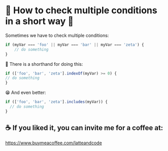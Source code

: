 # 🤪 How to check multiple conditions in a short way 🤪

Sometimes we have to check multiple conditions:

```js
if (myVar === 'foo' || myVar === 'bar' || myVar === 'zeta') { 
    // do something
} 
```

🙂 There is a shorthand for doing this:

```js
if (['foo', 'bar', 'zeta'].indexOf(myVar) >= 0) { 
// do something 
}
```

😁 And even better:

```js
if (['foo', 'bar', 'zeta'].includes(myVar)) { 
  // do something 
}
```

## ☕️ If you liked it, you can invite me for a coffee at:

https://www.buymeacoffee.com/latteandcode